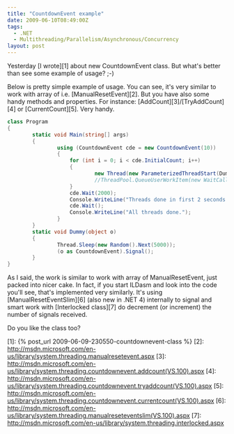 ```yaml
---
title: "CountdownEvent example"
date: 2009-06-10T08:49:00Z
tags:
  - .NET
  - Multithreading/Parallelism/Asynchronous/Concurrency
layout: post
---
```

Yesterday [I wrote][1] about new CountdownEvent class. But what's better than see some example of usage? ;-)

Below is pretty simple example of usage. You can see, it's very similar to work with array of i.e. [ManualResetEvent][2]. But you have also some handy methods and properties. For instance: [AddCount][3]/[TryAddCount][4] or [CurrentCount][5]. Very handy.

```csharp
class Program
{
		static void Main(string[] args)
		{
				using (CountdownEvent cde = new CountdownEvent(10))
				{
					for (int i = 0; i < cde.InitialCount; i++)
					{
							new Thread(new ParameterizedThreadStart(Dummy)).Start(cde);
							//ThreadPool.QueueUserWorkItem(new WaitCallback(Dummy), cde);
					}
					cde.Wait(2000);
					Console.WriteLine("Threads done in first 2 seconds: {0}.", cde.InitialCount - cde.CurrentCount);
					cde.Wait();
					Console.WriteLine("All threads done.");
				}
		}
		static void Dummy(object o)
		{
				Thread.Sleep(new Random().Next(5000));
				(o as CountdownEvent).Signal();
		}
}
```

As I said, the work is similar to work with array of ManualResetEvent, just packed into nicer cake. In fact, if you start ILDasm and look into the code you'll see, that's implemented very similarly. It's using [ManualResetEventSlim][6] (also new in .NET 4) internally to signal and smart work with [Interlocked class][7] do decrement (or increment) the number of signals received.

Do you like the class too?

[1]: {% post_url 2009-06-09-230550-countdownevent-class %}
[2]: http://msdn.microsoft.com/en-us/library/system.threading.manualresetevent.aspx
[3]: http://msdn.microsoft.com/en-us/library/system.threading.countdownevent.addcount(VS.100).aspx
[4]: http://msdn.microsoft.com/en-us/library/system.threading.countdownevent.tryaddcount(VS.100).aspx
[5]: http://msdn.microsoft.com/en-us/library/system.threading.countdownevent.currentcount(VS.100).aspx
[6]: http://msdn.microsoft.com/en-us/library/system.threading.manualreseteventslim(VS.100).aspx
[7]: http://msdn.microsoft.com/en-us/library/system.threading.interlocked.aspx